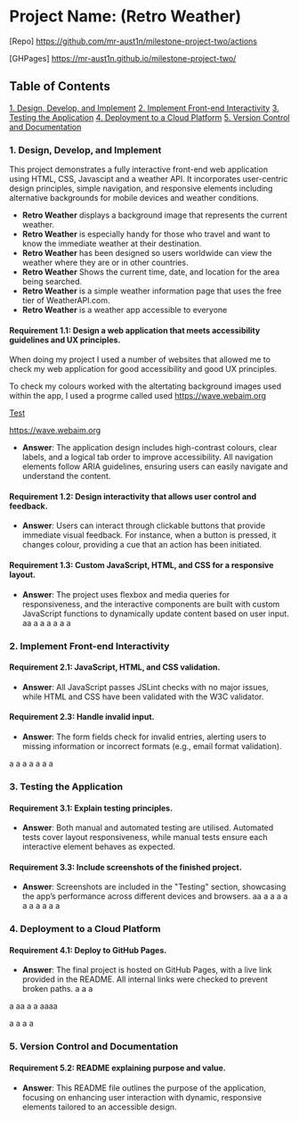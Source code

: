 # Project Name: (Retro Weather)

[Repo] https://github.com/mr-aust1n/milestone-project-two/actions

[GHPages] https://mr-aust1n.github.io/milestone-project-two/

## Table of Contents

[1. Design, Develop, and Implement](#1-design-develop-and-implement)
[2. Implement Front-end Interactivity](#2-implement-front-end-interactivity)
[3. Testing the Application](#3-testing-the-application)
[4. Deployment to a Cloud Platform](#4-deployment-to-a-cloud-platform)
[5. Version Control and Documentation](#5-version-control-and-documentation)

### 1. Design, Develop, and Implement

This project demonstrates a fully interactive front-end web application using HTML, CSS, Javascipt and a weather API. It incorporates user-centric design principles, simple navigation, and responsive elements including alternative backgrounds for mobile devices and weather conditions.

- **Retro Weather** displays a background image that represents the current weather.
- **Retro Weather** is especially handy for those who travel and want to know the immediate weather at their destination.
- **Retro Weather** has been designed so users worldwide can view the weather where they are or in other countries.
- **Retro Weather** Shows the current time, date, and location for the area being searched.
- **Retro Weather** is a simple weather information page that uses the free tier of WeatherAPI.com.
- **Retro Weather** is a weather app accessible to everyone

#### Requirement 1.1: **Design a web application that meets accessibility guidelines and UX principles.**

When doing my project I used a number of websites that allowed me to check my web application for good accessibility and good UX principles.

To check my colours worked with the altertating background images used within the app, I used a progrme called used https://wave.webaim.org

[Test](/TEST.md)

https://wave.webaim.org

- **Answer**: The application design includes high-contrast colours, clear labels, and a logical tab order to improve accessibility. All navigation elements follow ARIA guidelines, ensuring users can easily navigate and understand the content.

#### Requirement 1.2: **Design interactivity that allows user control and feedback.**

- **Answer**: Users can interact through clickable buttons that provide immediate visual feedback. For instance, when a button is pressed, it changes colour, providing a cue that an action has been initiated.

#### Requirement 1.3: **Custom JavaScript, HTML, and CSS for a responsive layout.**

- **Answer**: The project uses flexbox and media queries for responsiveness, and the interactive components are built with custom JavaScript functions to dynamically update content based on user input.
  aa
  a
  a
  a
  a
  a
  a

### 2. Implement Front-end Interactivity

#### Requirement 2.1: **JavaScript, HTML, and CSS validation.**

- **Answer**: All JavaScript passes JSLint checks with no major issues, while HTML and CSS have been validated with the W3C validator.

#### Requirement 2.3: **Handle invalid input.**

- **Answer**: The form fields check for invalid entries, alerting users to missing information or incorrect formats (e.g., email format validation).

a
a
a
a
a
a
a

### 3. Testing the Application

#### Requirement 3.1: **Explain testing principles.**

- **Answer**: Both manual and automated testing are utilised. Automated tests cover layout responsiveness, while manual tests ensure each interactive element behaves as expected.

#### Requirement 3.3: **Include screenshots of the finished project.**

- **Answer**: Screenshots are included in the "Testing" section, showcasing the app’s performance across different devices and browsers.
  aa
  a
  a
  a
  a
  a
  a
  a
  a
  a
  a

### 4. Deployment to a Cloud Platform

#### Requirement 4.1: **Deploy to GitHub Pages.**

- **Answer**: The final project is hosted on GitHub Pages, with a live link provided in the README. All internal links were checked to prevent broken paths.
  a
  a
  a

a
aa
a
a
aaaa

a
a
a
a

### 5. Version Control and Documentation

#### Requirement 5.2: **README explaining purpose and value.**

- **Answer**: This README file outlines the purpose of the application, focusing on enhancing user interaction with dynamic, responsive elements tailored to an accessible design.
